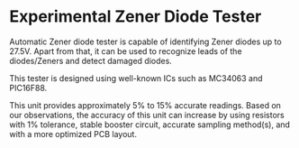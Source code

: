 # Experimental Zener Diode Tester

Automatic Zener diode tester is capable of identifying Zener diodes up to 27.5V. Apart from that, it can be used to recognize leads of the diodes/Zeners and detect damaged diodes.

This tester is designed using well-known ICs such as MC34063 and PIC16F88.

This unit provides approximately 5% to 15% accurate readings. Based on our observations, the accuracy of this unit can increase by using resistors with 1% tolerance, stable booster circuit, accurate sampling method(s), and with a more optimized PCB layout.
